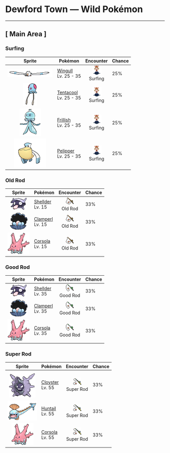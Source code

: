 # Dewford Town — Wild Pokémon

---

## [ Main Area ]

### Surfing

| Sprite | Pokémon | Encounter | Chance |
|:------:|---------|:---------:|--------|
| ![Wingull](../../assets/sprites/wingull/front.gif "Wingull: Wingull rides updrafts rising from the sea by extending its long and narrow wings to glide. This Pokémon’s long beak is useful for catching prey.") | [Wingull](../../pokemon/wingull.md/)<br>Lv. 25 - 35 | ![Surfing](../../assets/encounter_types/surfing.png "Surfing")<br>Surfing | 25% |
| ![Tentacool](../../assets/sprites/tentacool/front.gif "Tentacool: Tentacool absorbs sunlight and refracts it using water inside its body to convert it into beam energy. This Pokémon shoots beams from the small round organ above its eyes.") | [Tentacool](../../pokemon/tentacool.md/)<br>Lv. 25 - 35 | ![Surfing](../../assets/encounter_types/surfing.png "Surfing")<br>Surfing | 25% |
| ![Frillish](../../assets/sprites/frillish/front.gif "Frillish: If its veil-like arms stun and wrap a foe, that foe will be dragged miles below the surface, never to return.") | [Frillish](../../pokemon/frillish.md/)<br>Lv. 25 - 35 | ![Surfing](../../assets/encounter_types/surfing.png "Surfing")<br>Surfing | 25% |
| ![Pelipper](../../assets/sprites/pelipper/front.gif "Pelipper: Pelipper searches for food while in flight by skimming the wave tops. This Pokémon dips its large bill in the sea to scoop up food, then swallows everything in one big gulp.") | [Pelipper](../../pokemon/pelipper.md/)<br>Lv. 25 - 35 | ![Surfing](../../assets/encounter_types/surfing.png "Surfing")<br>Surfing | 25% |

### Old Rod

| Sprite | Pokémon | Encounter | Chance |
|:------:|---------|:---------:|--------|
| ![Shellder](../../assets/sprites/shellder/front.gif "Shellder: At night, this Pokémon uses its broad tongue to burrow a hole in the seafloor sand and then sleep in it. While it is sleeping, Shellder closes its shell, but leaves its tongue hanging out.") | [Shellder](../../pokemon/shellder.md/)<br>Lv. 15 | ![Old Rod](../../assets/encounter_types/old_rod.png "Old Rod")<br>Old Rod | 33% |
| ![Clamperl](../../assets/sprites/clamperl/front.gif "Clamperl: Clamperl grows while being protected by its rock-hard shell. When its body becomes too large to fit inside the shell, it is sure evidence that this Pokémon is getting close to evolution.") | [Clamperl](../../pokemon/clamperl.md/)<br>Lv. 15 | ![Old Rod](../../assets/encounter_types/old_rod.png "Old Rod")<br>Old Rod | 33% |
| ![Corsola](../../assets/sprites/corsola/front.gif "Corsola: Clusters of Corsola congregate in warm seas where they serve as ideal hiding places for smaller Pokémon. When the water temperature falls, this Pokémon migrates to the southern seas.") | [Corsola](../../pokemon/corsola.md/)<br>Lv. 15 | ![Old Rod](../../assets/encounter_types/old_rod.png "Old Rod")<br>Old Rod | 33% |

### Good Rod

| Sprite | Pokémon | Encounter | Chance |
|:------:|---------|:---------:|--------|
| ![Shellder](../../assets/sprites/shellder/front.gif "Shellder: At night, this Pokémon uses its broad tongue to burrow a hole in the seafloor sand and then sleep in it. While it is sleeping, Shellder closes its shell, but leaves its tongue hanging out.") | [Shellder](../../pokemon/shellder.md/)<br>Lv. 35 | ![Good Rod](../../assets/encounter_types/good_rod.png "Good Rod")<br>Good Rod | 33% |
| ![Clamperl](../../assets/sprites/clamperl/front.gif "Clamperl: Clamperl grows while being protected by its rock-hard shell. When its body becomes too large to fit inside the shell, it is sure evidence that this Pokémon is getting close to evolution.") | [Clamperl](../../pokemon/clamperl.md/)<br>Lv. 35 | ![Good Rod](../../assets/encounter_types/good_rod.png "Good Rod")<br>Good Rod | 33% |
| ![Corsola](../../assets/sprites/corsola/front.gif "Corsola: Clusters of Corsola congregate in warm seas where they serve as ideal hiding places for smaller Pokémon. When the water temperature falls, this Pokémon migrates to the southern seas.") | [Corsola](../../pokemon/corsola.md/)<br>Lv. 35 | ![Good Rod](../../assets/encounter_types/good_rod.png "Good Rod")<br>Good Rod | 33% |

### Super Rod

| Sprite | Pokémon | Encounter | Chance |
|:------:|---------|:---------:|--------|
| ![Cloyster](../../assets/sprites/cloyster/front.gif "Cloyster: Cloyster is capable of swimming in the sea. It does so by swallowing water, then jetting it out toward the rear. This Pokémon shoots spikes from its shell using the same system.") | [Cloyster](../../pokemon/cloyster.md/)<br>Lv. 55 | ![Super Rod](../../assets/encounter_types/super_rod.png "Super Rod")<br>Super Rod | 33% |
| ![Huntail](../../assets/sprites/huntail/front.gif "Huntail: Huntail’s tail is shaped like a fish. It uses the tail to attract prey, then swallows the prey whole with its large, gaping mouth. This Pokémon swims by wiggling its slender body like a snake.") | [Huntail](../../pokemon/huntail.md/)<br>Lv. 55 | ![Super Rod](../../assets/encounter_types/super_rod.png "Super Rod")<br>Super Rod | 33% |
| ![Corsola](../../assets/sprites/corsola/front.gif "Corsola: Clusters of Corsola congregate in warm seas where they serve as ideal hiding places for smaller Pokémon. When the water temperature falls, this Pokémon migrates to the southern seas.") | [Corsola](../../pokemon/corsola.md/)<br>Lv. 55 | ![Super Rod](../../assets/encounter_types/super_rod.png "Super Rod")<br>Super Rod | 33% |

